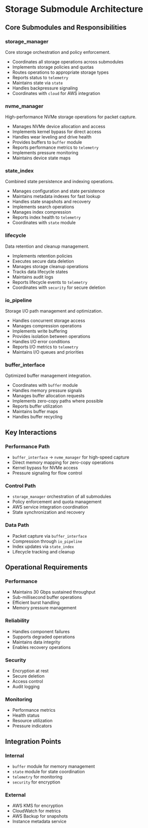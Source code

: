 # Storage Submodule Architecture

## Core Submodules and Responsibilities

### storage_manager

Core storage orchestration and policy enforcement.

- Coordinates all storage operations across submodules
- Implements storage policies and quotas
- Routes operations to appropriate storage types
- Reports status to `telemetry`
- Maintains state via `state`
- Handles backpressure signaling
- Coordinates with `cloud` for AWS integration

### nvme_manager

High-performance NVMe storage operations for packet capture.

- Manages NVMe device allocation and access
- Implements kernel bypass for direct access
- Handles wear leveling and drive health
- Provides buffers to `buffer` module
- Reports performance metrics to `telemetry`
- Implements pressure monitoring
- Maintains device state maps

### state_index

Combined state persistence and indexing operations.

- Manages configuration and state persistence
- Maintains metadata indexes for fast lookup
- Handles state snapshots and recovery
- Implements search operations
- Manages index compression
- Reports index health to `telemetry`
- Coordinates with `state` module

### lifecycle

Data retention and cleanup management.

- Implements retention policies
- Executes secure data deletion
- Manages storage cleanup operations
- Tracks data lifecycle states
- Maintains audit logs
- Reports lifecycle events to `telemetry`
- Coordinates with `security` for secure deletion

### io_pipeline

Storage I/O path management and optimization.

- Handles concurrent storage access
- Manages compression operations
- Implements write buffering
- Provides isolation between operations
- Handles I/O error conditions
- Reports I/O metrics to `telemetry`
- Maintains I/O queues and priorities

### buffer_interface

Optimized buffer management integration.

- Coordinates with `buffer` module
- Handles memory pressure signals
- Manages buffer allocation requests
- Implements zero-copy paths where possible
- Reports buffer utilization
- Maintains buffer maps
- Handles buffer recycling

## Key Interactions

### Performance Path

- `buffer_interface` → `nvme_manager` for high-speed capture
- Direct memory mapping for zero-copy operations
- Kernel bypass for NVMe access
- Pressure signaling for flow control

### Control Path

- `storage_manager` orchestration of all submodules
- Policy enforcement and quota management
- AWS service integration coordination
- State synchronization and recovery

### Data Path

- Packet capture via `buffer_interface`
- Compression through `io_pipeline`
- Index updates via `state_index`
- Lifecycle tracking and cleanup

## Operational Requirements

### Performance

- Maintains 30 Gbps sustained throughput
- Sub-millisecond buffer operations
- Efficient burst handling
- Memory pressure management

### Reliability

- Handles component failures
- Supports degraded operations
- Maintains data integrity
- Enables recovery operations

### Security

- Encryption at rest
- Secure deletion
- Access control
- Audit logging

### Monitoring

- Performance metrics
- Health status
- Resource utilization
- Pressure indicators

## Integration Points

### Internal

- `buffer` module for memory management
- `state` module for state coordination
- `telemetry` for monitoring
- `security` for encryption

### External

- AWS KMS for encryption
- CloudWatch for metrics
- AWS Backup for snapshots
- Instance metadata service
